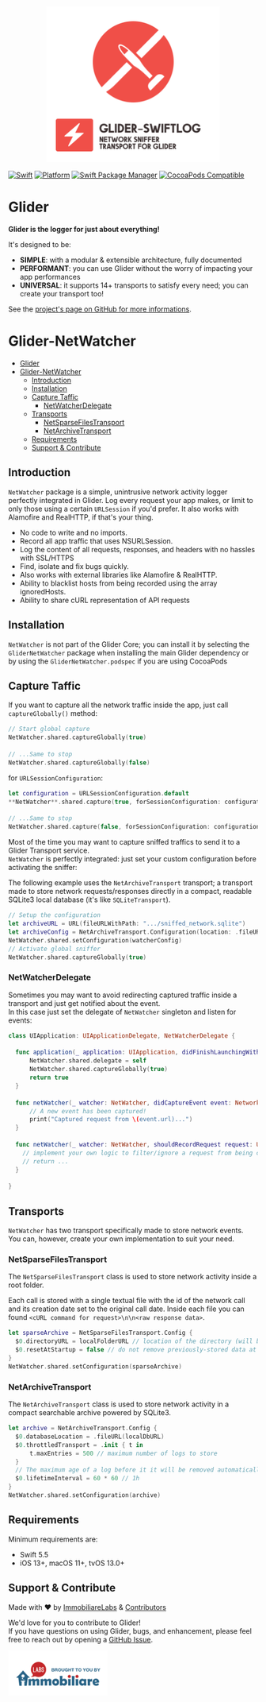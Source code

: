 <p align="center">
<picture>
  <source media="(prefers-color-scheme: dark)" srcset="./Documentation/assets/glider-netwatcher-dark.png" width="350">
  <img alt="logo-library" src="./Documentation/assets/glider-netwatcher-light.png" width="350">
</picture>
</p>

[![Swift](https://img.shields.io/badge/Swift-5.1_5.3_5.4_5.5_5.6_5.7-orange?style=flat-square)](https://img.shields.io/badge/Swift-5.1_5.3_5.4_5.5_5.6_5.7-Orange?style=flat-square)
[![Platform](https://img.shields.io/badge/Platforms-iOS%20%7C%20macOS%20%7C%20watchOS%20%7C%20tvOS%20%7C%20Linux-4E4E4E.svg?colorA=28a745)](#installation)
[![Swift Package Manager](https://img.shields.io/badge/Swift_Package_Manager-compatible-orange?style=flat-square)](https://img.shields.io/badge/Swift_Package_Manager-compatible-orange?style=flat-square)
[![CocoaPods Compatible](https://img.shields.io/cocoapods/v/GliderSentry.svg?style=flat-square)](https://img.shields.io/cocoapods/v/GliderLogger.svg)

# Glider

**Glider is the logger for just about everything!**

It's designed to be:
- **SIMPLE**: with a modular & extensible architecture, fully documented
- **PERFORMANT**: you can use Glider without the worry of impacting your app performances
- **UNIVERSAL**: it supports 14+ transports to satisfy every need; you can create your transport too!

See the [project's page on GitHub for more informations](https://github.com/immobiliare/Glider).

# Glider-NetWatcher
- [Glider](#glider)
- [Glider-NetWatcher](#glider-netwatcher)
  - [Introduction](#introduction)
  - [Installation](#installation)
  - [Capture Taffic](#capture-taffic)
    - [NetWatcherDelegate](#netwatcherdelegate)
  - [Transports](#transports)
    - [NetSparseFilesTransport](#netsparsefilestransport)
    - [NetArchiveTransport](#netarchivetransport)
  - [Requirements](#requirements)
  - [Support \& Contribute](#support--contribute)
## Introduction

`NetWatcher` package is a simple, unintrusive network activity logger perfectly integrated in Glider.
Log every request your app makes, or limit to only those using a certain `URLSession` if you'd prefer. 
It also works with Alamofire and RealHTTP, if that's your thing.

- No code to write and no imports.
- Record all app traffic that uses NSURLSession.
- Log the content of all requests, responses, and headers with no hassles with SSL/HTTPS
- Find, isolate and fix bugs quickly.
- Also works with external libraries like Alamofire & RealHTTP.
- Ability to blacklist hosts from being recorded using the array ignoredHosts.
- Ability to share cURL representation of API requests

## Installation

`NetWatcher` is not part of the Glider Core; you can install it by selecting the `GliderNetWatcher` package when installing the main Glider dependency or by using the `GliderNetWatcher.podspec` if you are using CocoaPods

## Capture Taffic

If you want to capture all the network traffic inside the app, just call `captureGlobally()` method:

```swift
// Start global capture
NetWatcher.shared.captureGlobally(true)

// ...Same to stop
NetWatcher.shared.captureGlobally(false)
```

for `URLSessionConfiguration`:

```swift
let configuration = URLSessionConfiguration.default
**NetWatcher**.shared.capture(true, forSessionConfiguration: configuration)

// ...Same to stop
NetWatcher.shared.capture(false, forSessionConfiguration: configuration)
```

Most of the time you may want to capture sniffed traffics to send it to a Glider Transport service.  
`NetWatcher` is perfectly integrated: just set your custom configuration before activating the sniffer:

The following example uses the `NetArchiveTransport` transport; a transport made to store network requests/responses directly in a compact, readable SQLite3 local database (it's like `SQLiteTransport`).

```swift
// Setup the configuration
let archiveURL = URL(fileURLWithPath: ".../sniffed_network.sqlite")
let archiveConfig = NetArchiveTransport.Configuration(location: .fileURL(archiveURL))
NetWatcher.shared.setConfiguration(watcherConfig)
// Activate global sniffer
NetWatcher.shared.captureGlobally(true)
```

### NetWatcherDelegate

Sometimes you may want to avoid redirecting captured traffic inside a transport and just get notified about the event.  
In this case just set the delegate of `NetWatcher` singleton and listen for events:

```swift
class UIApplication: UIApplicationDelegate, NetWatcherDelegate {

  func application(_ application: UIApplication, didFinishLaunchingWithOptions launchOptions: [UIApplicationLaunchOptionsKey: Any]?) -> Bool {
      NetWatcher.shared.delegate = self
      NetWatcher.shared.captureGlobally(true)
      return true
  }

  func netWatcher(_ watcher: NetWatcher, didCaptureEvent event: NetworkEvent) {
      // A new event has been captured!
      print("Captured request from \(event.url)...")
  }
    
  func netWatcher(_ watcher: NetWatcher, shouldRecordRequest request: URLRequest) -> Bool {
    // implement your own logic to filter/ignore a request from being captured.
    // return ...
  }

}
```

## Transports

`NetWatcher` has two transport specifically made to store network events.  
You can, however, create your own implementation to suit your need.

### NetSparseFilesTransport

The `NetSparseFilesTransport` class is used to store network activity inside a root folder.

Each call is stored with a single textual file with the id of the network call and its creation date set to the original call date.
Inside each file you can found `<cURL command for request>\n\n<raw response data>`.

```swift
let sparseArchive = NetSparseFilesTransport.Config {
  $0.directoryURL = localFolderURL // location of the directory (will be created if not exists)
  $0.resetAtStartup = false // do not remove previously-stored data at launch
}
NetWatcher.shared.setConfiguration(sparseArchive)
```

### NetArchiveTransport

The `NetArchiveTransport` class is used to store network activity in a compact searchable archive powered by SQLite3.

```swift
let archive = NetArchiveTransport.Config {
  $0.databaseLocation = .fileURL(localDbURL)
  $0.throttledTransport = .init { t in
      t.maxEntries = 500 // maximum number of logs to store
  }
  // The maximum age of a log before it it will be removed automatically to preserve the space. Set as you needs.
  $0.lifetimeInterval = 60 * 60 // 1h
}
NetWatcher.shared.setConfiguration(archive)
```

## Requirements

Minimum requirements are:
- Swift 5.5
- iOS 13+, macOS 11+, tvOS 13.0+

## Support & Contribute

Made with ❤️ by [ImmobiliareLabs](https://github.com/orgs/immobiliare) & [Contributors](https://github.com/immobiliare/Glider/graphs/contributors)

We'd love for you to contribute to Glider!  
If you have questions on using Glider, bugs, and enhancement, please feel free to reach out by opening a [GitHub Issue](https://github.com/immobiliare/Glider/issues).

<a href="http://labs.immobiliare.it"><img src="./Documentation/assets/immobiliarelabs.png" alt="Indomio" width="200"/></a>